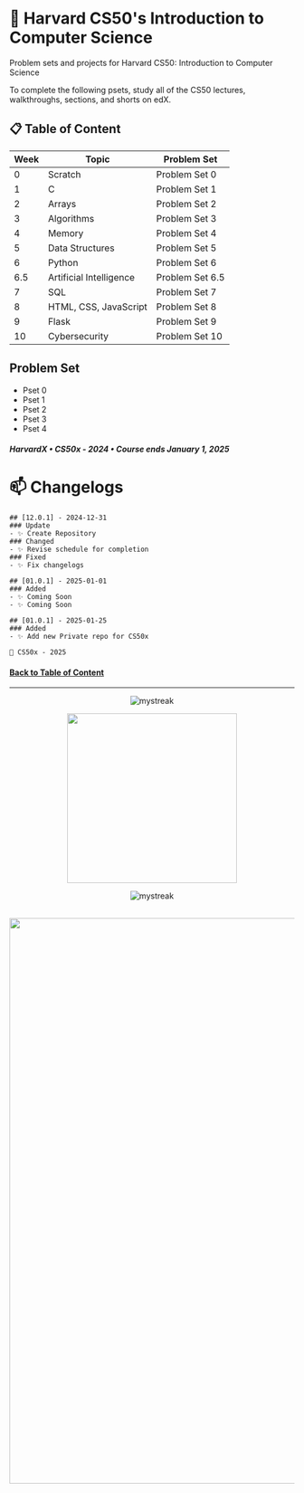 # 💫 Harvard CS50's Introduction to Computer Science

Problem sets and projects for Harvard CS50: Introduction to Computer Science

To complete the following psets, study all of the CS50 lectures, walkthroughs, sections, and shorts on edX.

## 📋 Table of Content


| **Week** | **Topic** | **Problem Set** |
| --- | --- | --- |
| 0 | Scratch | Problem Set 0 |
| 1 | C | Problem Set 1 |
| 2 | Arrays | Problem Set 2 |
| 3 | Algorithms | Problem Set 3 |
| 4 | Memory | Problem Set 4 |
| 5 | Data Structures | Problem Set 5 |
| 6 | Python | Problem Set 6 |
| 6.5 | Artificial Intelligence | Problem Set 6.5 |
| 7 | SQL | Problem Set 7 |
| 8 | HTML, CSS, JavaScript | Problem Set 8 |
| 9 | Flask | Problem Set 9 |
| 10 | Cybersecurity | Problem Set 10 |

## Problem Set

* Pset 0
* Pset 1
* Pset 2
* Pset 3
* Pset 4

##### HarvardX • CS50x - 2024 • Course ends January 1, 2025

# 📫 Changelogs
```
## [12.0.1] - 2024-12-31     
### Update
- ✨ Create Repository
### Changed
- ✨ Revise schedule for completion
### Fixed 
- ✨ Fix changelogs

## [01.0.1] - 2025-01-01   
### Added  
- ✨ Coming Soon
- ✨ Coming Soon

## [01.0.1] - 2025-01-25   
### Added  
- ✨ Add new Private repo for CS50x

🧊 CS50x - 2025
```

<!-- Introduction Pannel button link, it will redirect to the top -->
#### [Back to Table of Content](#-introduction)

<!-- End point line insert Thanks for visiting enjoy your day, feel free to modify this  -->
---
<p align="center">
<img src="https://readme-typing-svg.demolab.com/?lines=Thanks+For+Visiting+Enjoy+Your+Day+~!;" alt="mystreak"/>
</p>

<!-- Genshin Impact -->
<div align="center">
<img src="https://media.giphy.com/media/wcVQHVg5lYsCDkxz4J/giphy.gif?cid=ecf05e47yz4oc4o3pl85zwujqt2e6xumb1fhticxniefaqmu&ep=v1_stickers_search&rid=giphy.gif&ct=s" width="300">
</div>

<!-- End point line insert Comeback again next time, feel free to modify this  -->
<p align="center">
<img src="https://readme-typing-svg.demolab.com/?lines=💎💎Come+Back+Again+next+time💎💎" alt="mystreak"/>
</p>

</p>
    
<br>
<!-- End point insert background effect line of sight color red -->
<img src="https://user-images.githubusercontent.com/74038190/212284100-561aa473-3905-4a80-b561-0d28506553ee.gif" width="1000">
